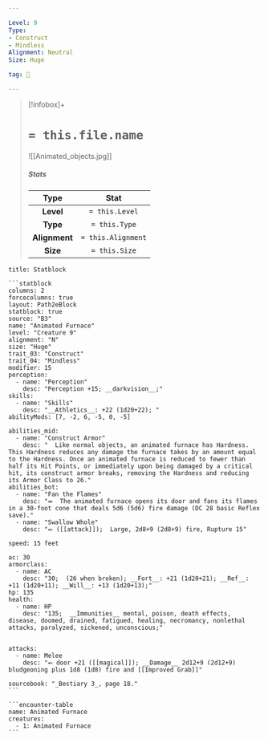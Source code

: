 ```yaml
---

Level: 9
Type:
- Construct
- Mindless
Alignment: Neutral
Size: Huge

tag: 👹

---
```


> [!infobox]+
> #  `= this.file.name`
> ![[Animated_objects.jpg]]
> ##### Stats
> Type | Stat |
> :---:|:---:|
> **Level** | `= this.Level` |
> **Type** | `= this.Type` |
> **Alignment** | `= this.Alignment` |
> **Size** | `= this.Size` |



````ad-info
title: Statblock

```statblock
columns: 2
forcecolumns: true
layout: Path2eBlock
statblock: true
source: "B3"
name: "Animated Furnace"
level: "Creature 9"
alignment: "N"
size: "Huge"
trait_03: "Construct"
trait_04: "Mindless"
modifier: 15
perception:
  - name: "Perception"
    desc: "Perception +15; __darkvision__;"
skills:
  - name: "Skills"
    desc: "__Athletics__: +22 (1d20+22); "
abilityMods: [7, -2, 6, -5, 0, -5]

abilities_mid:
  - name: "Construct Armor"
    desc: "  Like normal objects, an animated furnace has Hardness. This Hardness reduces any damage the furnace takes by an amount equal to the Hardness. Once an animated furnace is reduced to fewer than half its Hit Points, or immediately upon being damaged by a critical hit, its construct armor breaks, removing the Hardness and reducing its Armor Class to 26."
abilities_bot:
  - name: "Fan the Flames"
    desc: "⬺  The animated furnace opens its door and fans its flames in a 30-foot cone that deals 5d6 (5d6) fire damage (DC 28 basic Reflex save)."
  - name: "Swallow Whole"
    desc: "⬻ ([[attack]]);  Large, 2d8+9 (2d8+9) fire, Rupture 15"

speed: 15 feet

ac: 30
armorclass:
  - name: AC
    desc: "30;  (26 when broken); __Fort__: +21 (1d20+21); __Ref__: +11 (1d20+11); __Will__: +13 (1d20+13);"
hp: 135
health:
  - name: HP
    desc: "135;  __Immunities__ mental, poison, death effects, disease, doomed, drained, fatigued, healing, necromancy, nonlethal attacks, paralyzed, sickened, unconscious;"


attacks:
  - name: Melee
    desc: "⬻ door +21 ([[magical]]); __Damage__ 2d12+9 (2d12+9) bludgeoning plus 1d8 (1d8) fire and [[Improved Grab]]"

sourcebook: "_Bestiary 3_, page 18."
```

```encounter-table
name: Animated Furnace
creatures:
  - 1: Animated Furnace
```

````


